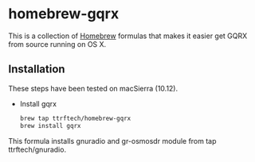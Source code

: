 # homebrew-gqrx

This is a collection of [Homebrew](https://github.com/mxcl/homebrew) formulas
that makes it easier get GQRX from source running on OS X.

## Installation

These steps have been tested on macSierra (10.12).

- Install gqrx

  ```sh
  brew tap ttrftech/homebrew-gqrx
  brew install gqrx 
  ```

This formula installs gnuradio and gr-osmosdr module from tap ttrftech/gnuradio.
